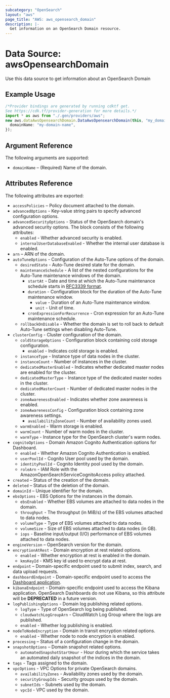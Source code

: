 ```yaml
---
subcategory: "OpenSearch"
layout: "aws"
page_title: "AWS: aws_opensearch_domain"
description: |-
  Get information on an OpenSearch Domain resource.
---
```


# Data Source: awsOpensearchDomain

Use this data source to get information about an OpenSearch Domain

## Example Usage

```typescript
/*Provider bindings are generated by running cdktf get.
See https://cdk.tf/provider-generation for more details.*/
import * as aws from "./.gen/providers/aws";
new aws.dataAwsOpensearchDomain.DataAwsOpensearchDomain(this, "my_domain", {
  domainName: "my-domain-name",
});

```

## Argument Reference

The following arguments are supported:

* `domainName` – (Required) Name of the domain.

## Attributes Reference

The following attributes are exported:

* `accessPolicies` – Policy document attached to the domain.
* `advancedOptions` - Key-value string pairs to specify advanced configuration options.
* `advancedSecurityOptions` - Status of the OpenSearch domain's advanced security options. The block consists of the following attributes:
  * `enabled` - Whether advanced security is enabled.
  * `internalUserDatabaseEnabled` - Whether the internal user database is enabled.
* `arn` – ARN of the domain.
* `autoTuneOptions` - Configuration of the Auto-Tune options of the domain.
  * `desiredState` - Auto-Tune desired state for the domain.
  * `maintenanceSchedule` - A list of the nested configurations for the Auto-Tune maintenance windows of the domain.
    * `startAt` - Date and time at which the Auto-Tune maintenance schedule starts in [RFC3339 format](https://tools.ietf.org/html/rfc3339#section-5.8).
    * `duration` - Configuration block for the duration of the Auto-Tune maintenance window.
      * `value` - Duration of an Auto-Tune maintenance window.
      * `unit` - Unit of time.
    * `cronExpressionForRecurrence` - Cron expression for an Auto-Tune maintenance schedule.
  * `rollbackOnDisable` - Whether the domain is set to roll back to default Auto-Tune settings when disabling Auto-Tune.
* `clusterConfig` - Cluster configuration of the domain.
  * `coldStorageOptions` - Configuration block containing cold storage configuration.
    * `enabled` - Indicates  cold storage is enabled.
  * `instanceType` - Instance type of data nodes in the cluster.
  * `instanceCount` - Number of instances in the cluster.
  * `dedicatedMasterEnabled` - Indicates whether dedicated master nodes are enabled for the cluster.
  * `dedicatedMasterType` - Instance type of the dedicated master nodes in the cluster.
  * `dedicatedMasterCount` - Number of dedicated master nodes in the cluster.
  * `zoneAwarenessEnabled` - Indicates whether zone awareness is enabled.
  * `zoneAwarenessConfig` - Configuration block containing zone awareness settings.
    * `availabilityZoneCount` - Number of availability zones used.
  * `warmEnabled` - Warm storage is enabled.
  * `warmCount` - Number of warm nodes in the cluster.
  * `warmType` - Instance type for the OpenSearch cluster's warm nodes.
* `cognitoOptions` - Domain Amazon Cognito Authentication options for Dashboard.
  * `enabled` - Whether Amazon Cognito Authentication is enabled.
  * `userPoolId` - Cognito User pool used by the domain.
  * `identityPoolId` - Cognito Identity pool used by the domain.
  * `roleArn` - IAM Role with the AmazonOpenSearchServiceCognitoAccess policy attached.
* `created` – Status of the creation of the domain.
* `deleted` – Status of the deletion of the domain.
* `domainId` – Unique identifier for the domain.
* `ebsOptions` - EBS Options for the instances in the domain.
  * `ebsEnabled` - Whether EBS volumes are attached to data nodes in the domain.
  * `throughput` - The throughput (in MiB/s) of the EBS volumes attached to data nodes.
  * `volumeType` - Type of EBS volumes attached to data nodes.
  * `volumeSize` - Size of EBS volumes attached to data nodes (in GB).
  * `iops` - Baseline input/output (I/O) performance of EBS volumes attached to data nodes.
* `engineVersion` – OpenSearch version for the domain.
* `encryptionAtRest` - Domain encryption at rest related options.
  * `enabled` - Whether encryption at rest is enabled in the domain.
  * `kmsKeyId` - KMS key id used to encrypt data at rest.
* `endpoint` – Domain-specific endpoint used to submit index, search, and data upload requests.
* `dashboardEndpoint` - Domain-specific endpoint used to access the [Dashboard application](https://docs.aws.amazon.com/opensearch-service/latest/developerguide/dashboards.html).
* `kibanaEndpoint` - Domain-specific endpoint used to access the Kibana application. OpenSearch Dashboards do not use Kibana, so this attribute will be **DEPRECATED** in a future version.
* `logPublishingOptions` - Domain log publishing related options.
  * `logType` - Type of OpenSearch log being published.
  * `cloudwatchLogGroupArn` - CloudWatch Log Group where the logs are published.
  * `enabled` - Whether log publishing is enabled.
* `nodeToNodeEncryption` - Domain in transit encryption related options.
  * `enabled` - Whether node to node encryption is enabled.
* `processing` – Status of a configuration change in the domain.
* `snapshotOptions` – Domain snapshot related options.
  * `automatedSnapshotStartHour` - Hour during which the service takes an automated daily snapshot of the indices in the domain.
* `tags` - Tags assigned to the domain.
* `vpcOptions` - VPC Options for private OpenSearch domains.
  * `availabilityZones` - Availability zones used by the domain.
  * `securityGroupIds` - Security groups used by the domain.
  * `subnetIds` - Subnets used by the domain.
  * `vpcId` - VPC used by the domain.

